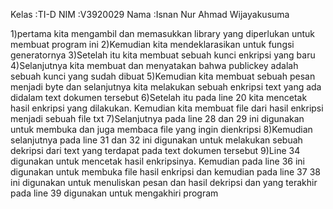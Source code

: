 Kelas :TI-D
NIM   :V3920029
Nama  :Isnan Nur Ahmad Wijayakusuma

1)pertama kita mengambil dan memasukkan library yang diperlukan untuk membuat program ini
2)Kemudian kita mendeklarasikan untuk fungsi generatornya
3)Setelah itu kita membuat sebuah kunci enkripsi yang baru
4)Selanjutnya kita membuat dan menyatakan bahwa publickey adalah sebuah kunci yang sudah dibuat
5)Kemudian kita membuat sebuah pesan menjadi byte dan selanjutnya kita melakukan sebuah enkripsi text yang ada didalam text dokumen tersebut
6)Setelah itu pada line 20 kita mencetak hasil enkripsi yang dilakukan. Kemudian kita membuat file dari hasil enkripsi menjadi sebuah file txt
7)Selanjutnya pada line 28 dan 29 ini digunakan untuk membuka dan juga membaca file yang ingin dienkripsi
8)Kemudian selanjutnya pada line 31 dan 32 ini digunakan untuk melakukan sebuah dekripsi dari text yang terdapat pada text dokumen tersebut
9)Line 34 digunakan untuk mencetak hasil enkripsinya. Kemudian pada line 36 ini digunakan untuk membuka file hasil enkripsi
dan kemudian pada line 37 38 ini digunakan untuk menuliskan pesan dan hasil dekripsi dan yang terakhir pada line 39 digunakan untuk mengakhiri program

